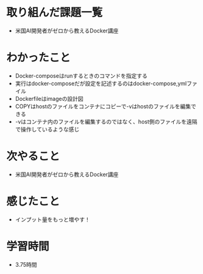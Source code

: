 # 取り組んだ課題一覧

- 米国AI開発者がゼロから教えるDocker講座

# わかったこと

- Docker-composeはrunするときのコマンドを指定する
- 実行はdocker-composeだが設定を記述するのはdocker-compose,ymlファイル
- Dockerfileはimageの設計図
- COPYはhostのファイルをコンテナにコピーで-vはhostのファイルを編集できる
- -vはコンテナ内のファイルを編集するのではなく、host側のファイルを遠隔で操作しているような感じ

# 次やること

- 米国AI開発者がゼロから教えるDocker講座

# 感じたこと

- インプット量をもっと増やす！

# 学習時間

- 3.75時間